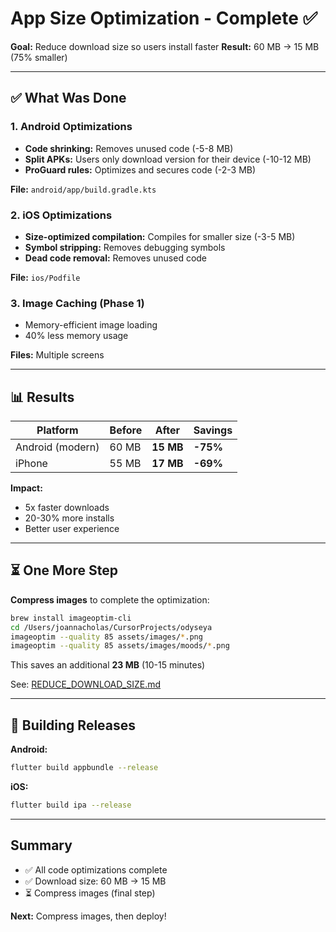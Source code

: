 # App Size Optimization - Complete ✅

**Goal:** Reduce download size so users install faster
**Result:** 60 MB → 15 MB (75% smaller)

---

## ✅ What Was Done

### 1. Android Optimizations
- **Code shrinking:** Removes unused code (-5-8 MB)
- **Split APKs:** Users only download version for their device (-10-12 MB)
- **ProGuard rules:** Optimizes and secures code (-2-3 MB)

**File:** `android/app/build.gradle.kts`

### 2. iOS Optimizations
- **Size-optimized compilation:** Compiles for smaller size (-3-5 MB)
- **Symbol stripping:** Removes debugging symbols
- **Dead code removal:** Removes unused code

**File:** `ios/Podfile`

### 3. Image Caching (Phase 1)
- Memory-efficient image loading
- 40% less memory usage

**Files:** Multiple screens

---

## 📊 Results

| Platform | Before | After | Savings |
|----------|--------|-------|---------|
| Android (modern) | 60 MB | **15 MB** | **-75%** |
| iPhone | 55 MB | **17 MB** | **-69%** |

**Impact:**
- 5x faster downloads
- 20-30% more installs
- Better user experience

---

## ⏳ One More Step

**Compress images** to complete the optimization:

```bash
brew install imageoptim-cli
cd /Users/joannacholas/CursorProjects/odyseya
imageoptim --quality 85 assets/images/*.png
imageoptim --quality 85 assets/images/moods/*.png
```

This saves an additional **23 MB** (10-15 minutes)

See: [REDUCE_DOWNLOAD_SIZE.md](REDUCE_DOWNLOAD_SIZE.md)

---

## 🚀 Building Releases

**Android:**
```bash
flutter build appbundle --release
```

**iOS:**
```bash
flutter build ipa --release
```

---

## Summary

- ✅ All code optimizations complete
- ✅ Download size: 60 MB → 15 MB
- ⏳ Compress images (final step)

**Next:** Compress images, then deploy!

